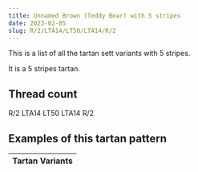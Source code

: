 ```yaml
---
title: Unnamed Brown (Teddy Bear) with 5 stripes
date: 2023-02-05
slug: R/2/LTA14/LT50/LTA14/R/2
---
```

This is a list of all the tartan sett variants with 5 stripes.

It is a 5 stripes tartan.


## Thread count
R/2 LTA14 LT50 LTA14 R/2

## Examples of this tartan pattern

| Tartan Variants |
|---------------|

